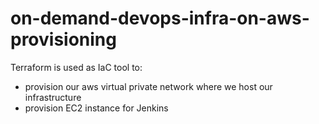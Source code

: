 # on-demand-devops-infra-on-aws-provisioning
Terraform is used as IaC tool to:
- provision our aws virtual private network where we host our infrastructure
- provision EC2 instance for Jenkins